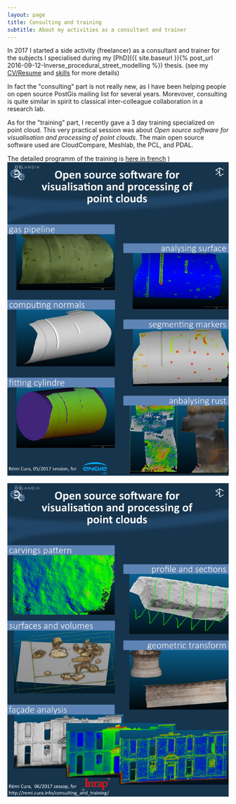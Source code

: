 ```yaml
---
layout: page
title: Consulting and training
subtitle: About my activities as a consultant and trainer
---
```

In 2017 I started a side activity (freelancer) as a consultant and trainer for the subjects I specialised during my [PhD]({{ site.baseurl }}{% post_url 2016-09-12-Inverse_procedural_street_modelling %}) thesis.
(see my [CV/Resume](../CV) and [skills](../skills) for more details)

In fact the "consulting" part is not really new, as I have been helping people on open source PostGis mailing list for several years.
Morevover, consulting is quite similar in spirit to classical inter-colleague collaboration in a research lab.

As for the "training" part,
I recently gave a 3 day training specialized on point cloud.
This very practical session was about _Open source software for visualisation and processing of point clouds_.
The main open source software used are CloudCompare, Meshlab, the PCL, and PDAL.


The detailed programm of the training is [here in french](http://www.oslandia.com/pages/formation-pointcloud.html) )
![training engie](/img/misc/training_point_coud_engie.jpg)

![training INRAP](/img/misc/training_point_coud_inrap.jpg)
